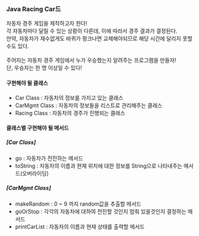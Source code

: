 ### Java Racing Car드

자동차 경주 게임을 제작하고자 한다!<br>
각 자동차마다 달릴 수 있는 상황이 다른데, 이에 따라서 경주 결과가 결정된다.<br>
만약, 자동차가 재수없게도 바퀴가 펑크나면 교체해야되므로 해당 시간에 달리지 못할 수도 있다.<br><br>
주어지는 자동차 경주 게임에서 누가 우승했는지 알려주는 프로그램을 만들자!<br>
단, 우승자는 한 명 이상일 수 있다!<br>

#### 구현해야 될 클래스
* Car Class : 자동차의 정보를 가지고 있는 클래스
* CarMgmt Class : 자동차의 정보들을 리스트로 관리해주는 클래스
* Racing Class : 자동차의 경주가 진행되는 클래스

#### 클래스별 구현해야 될 메서드
##### [Car Class]
* go : 자동차가 전진하는 메서드
* toString : 자동차의 이름과 현재 위치에 대한 정보를 String으로 나타내주는 메서드(오버라이딩)

##### [CarMgmt Class]
* makeRandom : 0 ~ 9 까지 random값을 추출할 메서드
* goOrStop : 각각의 자동차에 대하여 전진할 것인지 멈춰 있을것인지 결정하는 메서드
* printCarList : 자동차의 이름과 현재 상태를 출력할 메서드
